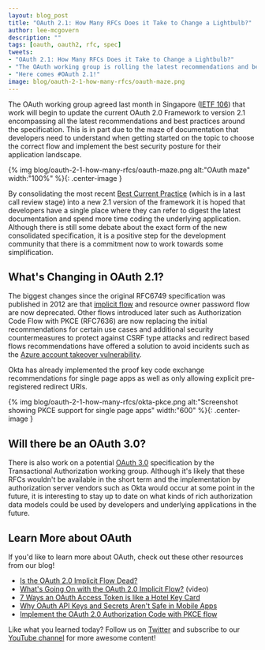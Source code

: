 ```yaml
---
layout: blog_post
title: "OAuth 2.1: How Many RFCs Does it Take to Change a Lightbulb?"
author: lee-mcgovern
description: ""
tags: [oauth, oauth2, rfc, spec]
tweets:
- "OAuth 2.1: How Many RFCs Does it Take to Change a Lightbulb?"
- "The OAuth working group is rolling the latest recommendations and best practices into a new spec: OAuth 2.1"
- "Here comes #OAuth 2.1!"
image: blog/oauth-2-1-how-many-rfcs/oauth-maze.png
---
```


The OAuth working group agreed last month in Singapore ([IETF 106](https://oauth.net/events/2019-11-ietf106/)) that work will begin to update the current OAuth 2.0 Framework to version 2.1 encompassing all the latest recommendations and best practices around the specification. This is in part due to the maze of documentation that developers need to understand when getting started on the topic to choose the correct flow and implement the best security posture for their application landscape.

{% img blog/oauth-2-1-how-many-rfcs/oauth-maze.png alt:"OAuth maze" width:"100%" %}{: .center-image }

By consolidating the most recent [Best Current Practice](https://oauth.net/2/oauth-best-practice/) (which is in a last call review stage) into a new 2.1 version of the framework it is hoped that developers have a single place where they can refer to digest the latest documentation and spend more time coding the underlying application. Although there is still some debate about the exact form of the new consolidated specification, it is a positive step for the development community that there is a commitment now to work towards some simplification.

## What's Changing in OAuth 2.1?

The biggest changes since the original RFC6749 specification was published in 2012 are that [implicit flow](/blog/2019/05/01/is-the-oauth-implicit-flow-dead) and resource owner password flow are now deprecated. Other flows introduced later such as Authorization Code Flow with PKCE (RFC7636) are now replacing the initial recommendations for certain use cases and additional security countermeasures to protect against CSRF type attacks and redirect based flows recommendations have offered a solution to avoid incidents such as the [Azure account takeover vulnerability](https://threatpost.com/microsoft-oauth-flaw-azure-takeover/150737/).

Okta has already implemented the proof key code exchange recommendations for single page apps as well as only allowing explicit pre-registered redirect URIs.

{% img blog/oauth-2-1-how-many-rfcs/okta-pkce.png alt:"Screenshot showing PKCE support for single page apps" width:"600" %}{: .center-image }

## Will there be an OAuth 3.0?

There is also work on a potential [OAuth 3.0](https://oauth.net/3/) specification by the Transactional Authorization working group. Although it's likely that these RFCs wouldn't be available in the short term and the implementation by authorization server vendors such as Okta would occur at some point in the future, it is interesting to stay up to date on what kinds of rich authorization data models could be used by developers and underlying applications in the future.

## Learn More about OAuth

If you'd like to learn more about OAuth, check out these other resources from our blog!
* [Is the OAuth 2.0 Implicit Flow Dead?](/blog/2019/05/01/is-the-oauth-implicit-flow-dead)
* [What's Going On with the OAuth 2.0 Implicit Flow?](https://www.youtube.com/watch?v=CHzERullHe8) (video)
* [7 Ways an OAuth Access Token is like a Hotel Key Card](/blog/2019/06/05/seven-ways-an-oauth-access-token-is-like-a-hotel-key-card)
* [Why OAuth API Keys and Secrets Aren't Safe in Mobile Apps](/blog/2019/01/22/oauth-api-keys-arent-safe-in-mobile-apps)
* [Implement the OAuth 2.0 Authorization Code with PKCE flow](/blog/2019/08/22/okta-authjs-pkce/)

Like what you learned today? Follow us on [Twitter](https://twitter.com/oktadev) and subscribe to our [YouTube channel](https://www.youtube.com/oktadev) for more awesome content!
